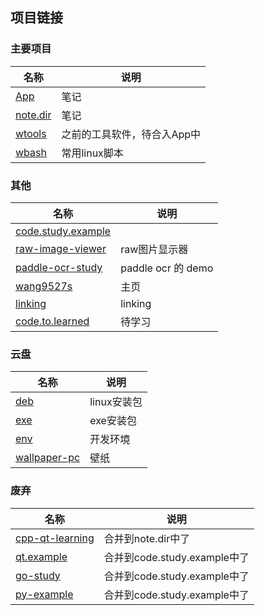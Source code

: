 ## 项目链接

### 主要项目

| 名称 | 说明 |
|---|---|
| [App](https://github.com/wang9527s/App)  | 笔记  |
| [note.dir](https://github.com/wang9527s/note.dir)  | 笔记  |
| [wtools](https://github.com/wang9527s/wtools)|  之前的工具软件，待合入App中|
|  [wbash](https://github.com/wang9527s/wbash) | 常用linux脚本  |

### 其他

| 名称 | 说明 |
|---|---|
| [code.study.example](https://github.com/wang9527s/code.study.example)  |   |
|  [raw-image-viewer](https://github.com/wang9527s/raw-image-viewer) |  raw图片显示器 |
| [paddle-ocr-study](https://github.com/wang9527s/paddle-ocr-study)  |   paddle ocr 的 demo|
| [wang9527s](https://github.com/wang9527s/wang9527s) | 主页 |
| [linking](https://github.com/wang9527s/linking)  | linking  |
| [code.to.learned](https://github.com/wang9527s/code.to.learned)  |  待学习 |

### 云盘

| 名称 | 说明 |
|---|---|
|  [deb](https://github.com/wang9527s/deb) | linux安装包  |
| [exe](https://github.com/wang9527s/exe)  | exe安装包  |
|  [env](https://github.com/wang9527s/env) | 开发环境  |
| [wallpaper-pc](https://github.com/wang9527s/wallpaper-pc)  |  壁纸 |


### 废弃

| 名称 | 说明 |
|---|---|
|[cpp-qt-learning](https://github.com/wang9527s/cpp-qt-learning)| 合并到note.dir中了|
|[qt.example](https://github.com/wang9527s/qt.example)| 合并到code.study.example中了|
|[go-study](https://github.com/wang9527s/go-study)| 合并到code.study.example中了|
|[py-example](https://github.com/wang9527s/py-example)| 合并到code.study.example中了|
